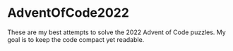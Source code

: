 # AdventOfCode2022

These are my best attempts to solve the 2022 Advent of Code puzzles. My goal is to keep the code compact yet readable.
